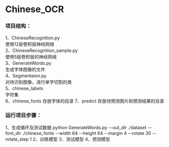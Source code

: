 # Chinese_OCR
### 项目结构：
1、ChineseRecognition.py
<br/>
使用12层卷积层神经网络
<br/>
2、ChineseRecognition_sample.py
<br/>
使用5层卷积层的神经网络
<br/>
3、GenerateWords.py
<br/>
生成字体图像的文件
<br/>
4、Segmentaion.py
<br/>
对待识别图像，进行单字切割的类
<br/>
5、chinese_labels
<br/>
字符集
<br/>
6、chinese_fonts
存放字体的目录
7、predict
存放待预测图片和预测结果的目录

### 运行项目步骤：
1、生成循环及测试数据
python GenerateWords.py --out_dir ./dataset --font_dir ./chinese_fonts --width 64 --height 64 --margin 4 --rotate 30 --rotate_step 1
2、训练模型
3、测试模型
4、预测模型
